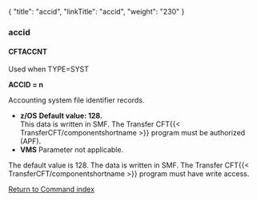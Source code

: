 {
    "title": "accid",
    "linkTitle": "accid",
    "weight": "230"
}<span id="accid"></span>

### accid

<span id="accid_CFTACCNT"></span>

#### CFTACCNT

Used when TYPE=SYST

****ACCID = n****

Accounting system file identifier records.

- ****z/OS**** ****Default
    value: 128.****  
    This data is written in SMF. The Transfer CFT{{< TransferCFT/componentshortname >}} program must be authorized
    (APF).
- ****VMS**** Parameter not applicable.

The default value is 128. The data is
written in SMF. The Transfer CFT{{< TransferCFT/componentshortname  >}} program must have write access.

[Return to Command index](../../)
